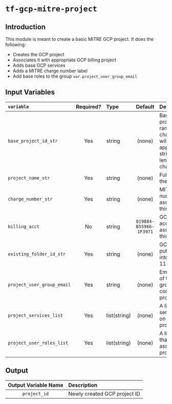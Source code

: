 # `tf-gcp-mitre-project`

## Introduction

This module is meant to create a basic MITRE GCP project. It does the following:

* Creates the GCP project
* Associates it with appropriate GCP billing project
* Adds base GCP services
* Adds a MITRE charge number label
* Add base roles to the group `var.project_user_group_email`

## Input Variables

| `variable`                  |Required?| Type         | Default                | Description                          |
|:----------------------------|:-------:|:-------------|:----------------------:|:-------------------------------------|
| `base_project_id_str`       | Yes     | string       | (none)                 | Base GCP project ID. A random five character string will be appended to the string. Max length 23 characters|
| `project_name_str`          | Yes     | string       | (none)                 | Full name for the project|
| `charge_number_str`         | Yes     | string       | (none)                 | MITRE charge number associated with this project|
| `billing_acct`              | No      | string       | `019884-B55966-1F3971` | GCP billing account to associate with this project|
| `existing_folder_id_str`    | Yes     | string       | (none)                 | GCP folder ID to put the project into. ex: 111111111111|
| `project_user_group_email`  | Yes     | string       | (none)                 | Email address of the Google group that contains the project's users|
| `project_services_list`     | Yes     | list(string) | (none)                 | A list of GCP services turned on for the project|
| `project_user_roles_list`   | Yes     | list(string) | (none)                 | A list of roles that are assigned to project users|

## Output

| Output Variable Name | Description                                      |
|:--------------------:|:-------------------------------------------------|
| `project_id`         | Newly created GCP project ID                     | 